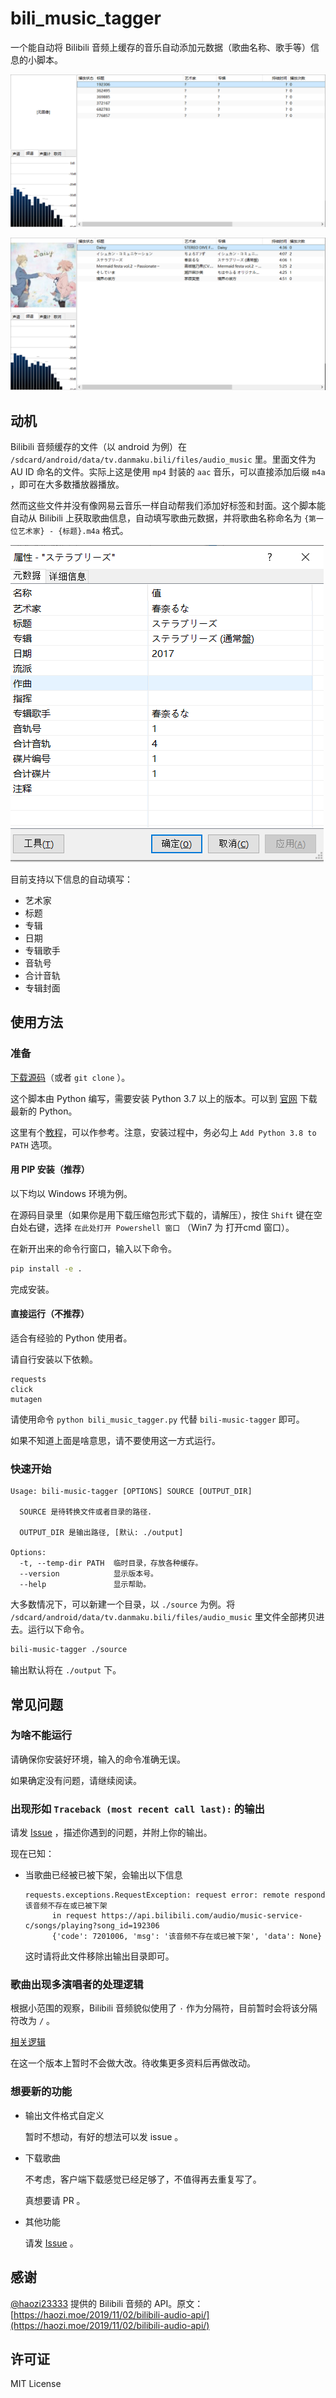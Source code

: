 # bili_music_tagger

一个能自动将 Bilibili 音频上缓存的音乐自动添加元数据（歌曲名称、歌手等）信息的小脚本。

![before](docs/before.png)

![after](docs/after.png)

## 动机

Bilibili 音频缓存的文件（以 android 为例）在 `/sdcard/android/data/tv.danmaku.bili/files/audio_music` 里。里面文件为 AU ID 命名的文件。实际上这是使用 `mp4` 封装的 `aac` 音乐，可以直接添加后缀 `m4a` ，即可在大多数播放器播放。

然而这些文件并没有像网易云音乐一样自动帮我们添加好标签和封面。这个脚本能自动从 Bilibili 上获取歌曲信息，自动填写歌曲元数据，并将歌曲名称命名为 `{第一位艺术家} - {标题}.m4a` 格式。

![tag_simple](docs/tag_simple.png)

目前支持以下信息的自动填写：

- 艺术家
- 标题
- 专辑
- 日期
- 专辑歌手
- 音轨号
- 合计音轨
- 专辑封面

## 使用方法

### 准备

[下载源码](https://github.com/wlkz/bili_music_tagger/archive/master.zip)（或者 `git clone` ）。

这个脚本由 Python 编写，需要安装 Python 3.7 以上的版本。可以到 [官网](https://www.python.org/downloads/) 下载最新的 Python。

这里有个[教程](https://www.liaoxuefeng.com/wiki/1016959663602400/1016959856222624)，可以作参考。注意，安装过程中，务必勾上 `Add Python 3.8 to PATH` 选项。

#### 用 PIP 安装（推荐）

以下均以 Windows 环境为例。

在源码目录里（如果你是用下载压缩包形式下载的，请解压），按住 `Shift` 键在空白处右键，选择 `在此处打开 Powershell 窗口` （Win7 为 打开cmd 窗口）。

在新开出来的命令行窗口，输入以下命令。

```sh
pip install -e .
```

完成安装。

#### 直接运行（不推荐）

适合有经验的 Python 使用者。

请自行安装以下依赖。

```text
requests
click
mutagen
```

请使用命令 `python bili_music_tagger.py` 代替 `bili-music-tagger` 即可。

如果不知道上面是啥意思，请不要使用这一方式运行。

### 快速开始

```text
Usage: bili-music-tagger [OPTIONS] SOURCE [OUTPUT_DIR]

  SOURCE 是待转换文件或者目录的路径.

  OUTPUT_DIR 是输出路径, [默认: ./output]

Options:
  -t, --temp-dir PATH  临时目录，存放各种缓存。
  --version            显示版本号。
  --help               显示帮助。
```

大多数情况下，可以新建一个目录，以 `./source` 为例。将 `/sdcard/android/data/tv.danmaku.bili/files/audio_music` 里文件全部拷贝进去。运行以下命令。

```sh
bili-music-tagger ./source
```

输出默认将在 `./output` 下。

## 常见问题

### 为啥不能运行

请确保你安装好环境，输入的命令准确无误。

如果确定没有问题，请继续阅读。

### 出现形如 `Traceback (most recent call last):` 的输出

请发 [Issue](https://github.com/wlkz/bili_music_tagger/issues) ，描述你遇到的问题，并附上你的输出。

现在已知：

- 当歌曲已经被已被下架，会输出以下信息
  
  ```text
  requests.exceptions.RequestException: request error: remote respond 该音频不存在或已被下架
        in request https://api.bilibili.com/audio/music-service-c/songs/playing?song_id=192306
        {'code': 7201006, 'msg': '该音频不存在或已被下架', 'data': None}
  ```

  这时请将此文件移除出输出目录即可。

### 歌曲出现多演唱者的处理逻辑

根据小范围的观察，Bilibili 音频貌似使用了 `·` 作为分隔符，目前暂时会将该分隔符改为 `/` 。

[相关逻辑](https://github.com/wlkz/bili_music_tagger/blob/master/bili_music_tagger.py#L121-L122)

在这一个版本上暂时不会做大改。待收集更多资料后再做改动。

<!-- 真的有包含  `·` 的歌手吗？  -->

### 想要新的功能

- 输出文件格式自定义
  
  暂时不想动，有好的想法可以发 issue 。

- 下载歌曲
  
  不考虑，客户端下载感觉已经足够了，不值得再去重复写了。

  真想要请 PR 。

- 其他功能

  请发 [Issue](https://github.com/wlkz/bili_music_tagger/issues) 。

## 感谢

[@haozi23333](https://github.com/haozi23333) 提供的 Bilibili 音频的 API。原文：[https://haozi.moe/2019/11/02/bilibili-audio-api/](https://haozi.moe/2019/11/02/bilibili-audio-api/)

## 许可证

MIT License
